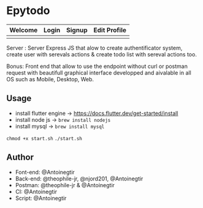 # Epytodo

Welcome                |  Login                | Signup |   Edit Profile 
:-------------------------:|:-------------------------:|:-------------------------:|:-------------------------:
![]()|![]()|![]()|![]()|

Server : Server Express JS that alow to create authentificator system, create user with serevals actions & create todo list with sereval actions too.

Bonus: Front end that allow to use the endpoint without curl or postman request with beautifull graphical interface developped and aivalable in all OS such as Mobile, Desktop, Web.

## Usage

- install flutter engine -> https://docs.flutter.dev/get-started/install
- install node js -> `brew install nodejs`
- install mysql -> `brew install mysql`

`chmod +x start.sh`
`./start.sh`

## Author

- Font-end: @Antoinegtir
- Back-end: @theophile-jr, @njord201, @Antoinegtir
- Postman: @theophile-jr & @Antoinegtir
- CI: @Antoinegtir
- Script: @Antoinegtir